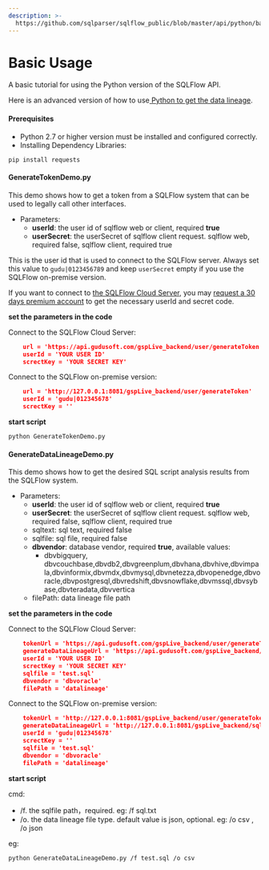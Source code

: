 ```yaml
---
description: >-
  https://github.com/sqlparser/sqlflow_public/blob/master/api/python/basic/readme.md
---
```


# Basic Usage

A basic tutorial for using the Python version of the SQLFlow API.

Here is an advanced version of how to use[ Python to get the data lineage](advanced-usage.md).

#### Prerequisites

* Python 2.7 or higher version must be installed and configured correctly.
* Installing Dependency Libraries:

`pip install requests`

#### GenerateTokenDemo.py

This demo shows how to get a token from a SQLFlow system that can be used to legally call other interfaces.

* Parameters:
  * **userId**: the user id of sqlflow web or client, required **true**
  * **userSecret**: the userSecret of sqlflow client request. sqlflow web, required false, sqlflow client, required true

This is the user id that is used to connect to the SQLFlow server. Always set this value to `gudu|0123456789` and keep `userSecret` empty if you use the SQLFlow on-premise version.

If you want to connect to [the SQLFlow Cloud Server](https://sqlflow.gudusoft.com), you may [request a 30 days premium account](https://www.gudusoft.com/request-a-premium-account/) to get the necessary userId and secret code.

**set the parameters in the code**

Connect to the SQLFlow Cloud Server:

```json
    url = 'https://api.gudusoft.com/gspLive_backend/user/generateToken'
    userId = 'YOUR USER ID'
    screctKey = 'YOUR SECRET KEY'
```

Connect to the SQLFlow on-premise version:

```json
    url = 'http://127.0.0.1:8081/gspLive_backend/user/generateToken'
    userId = 'gudu|012345678'
    screctKey = ''
```

**start script**

`python GenerateTokenDemo.py`

#### GenerateDataLineageDemo.py

This demo shows how to get the desired SQL script analysis results from the SQLFlow system.

* Parameters:
  * **userId**: the user id of sqlflow web or client, required **true**
  * **userSecret**: the userSecret of sqlflow client request. sqlflow web, required false, sqlflow client, required true
  * sqltext: sql text, required false
  * sqlfile: sql file, required false
  * **dbvendor**: database vendor, required **true**, available values:
    * dbvbigquery, dbvcouchbase,dbvdb2,dbvgreenplum,dbvhana,dbvhive,dbvimpala,dbvinformix,dbvmdx,dbvmysql,dbvnetezza,dbvopenedge,dbvoracle,dbvpostgresql,dbvredshift,dbvsnowflake,dbvmssql,dbvsybase,dbvteradata,dbvvertica
  * filePath: data lineage file path

**set the parameters in the code**

Connect to the SQLFlow Cloud Server:

```json
    tokenUrl = 'https://api.gudusoft.com/gspLive_backend/user/generateToken'
    generateDataLineageUrl = 'https://api.gudusoft.com/gspLive_backend/sqlflow/generation/sqlflow'
    userId = 'YOUR USER ID'
    screctKey = 'YOUR SECRET KEY'
    sqlfile = 'test.sql'
    dbvendor = 'dbvoracle'
    filePath = 'datalineage'
```

Connect to the SQLFlow on-premise version:

```json
    tokenUrl = 'http://127.0.0.1:8081/gspLive_backend/user/generateToken'
    generateDataLineageUrl = 'http://127.0.0.1:8081/gspLive_backend/sqlflow/generation/sqlflow'
    userId = 'gudu|012345678'
    screctKey = ''
    sqlfile = 'test.sql'
    dbvendor = 'dbvoracle'
    filePath = 'datalineage'
```

**start script**

cmd:

* /f. the sqlfile path，required. eg: /f sql.txt
* /o. the data lineage file type. default value is json, optional. eg: /o csv , /o json

eg:

`python GenerateDataLineageDemo.py /f test.sql /o csv`
